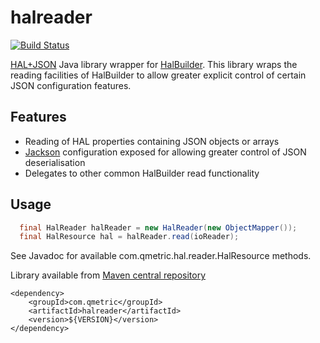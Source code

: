 halreader
=========

[![Build Status](https://travis-ci.org/qmetric/halreader.png)](https://travis-ci.org/qmetric/halreader)

[HAL+JSON](http://stateless.co/hal_specification.html) Java library wrapper for [HalBuilder](https://github.com/HalBuilder).
This library wraps the reading facilities of HalBuilder to allow greater explicit control of certain JSON configuration features.

Features
--------

* Reading of HAL properties containing JSON objects or arrays
* [Jackson](https://github.com/FasterXML) configuration exposed for allowing greater control of JSON deserialisation
* Delegates to other common HalBuilder read functionality

Usage
-----

```java
  final HalReader halReader = new HalReader(new ObjectMapper());
  final HalResource hal = halReader.read(ioReader);
```

See Javadoc for available com.qmetric.hal.reader.HalResource methods.

Library available from [Maven central repository](http://search.maven.org/)

```
<dependency>
    <groupId>com.qmetric</groupId>
    <artifactId>halreader</artifactId>
    <version>${VERSION}</version>
</dependency>
```
